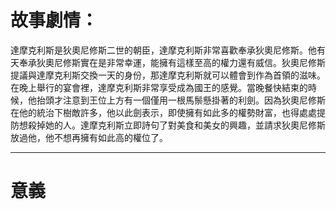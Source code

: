 # 故事劇情：
達摩克利斯是狄奧尼修斯二世的朝臣，達摩克利斯非常喜歡奉承狄奧尼修斯。他有天奉承狄奧尼修斯實在是非常幸運，能擁有這樣至高的權力還有威信。狄奧尼修斯提議與達摩克利斯交換一天的身份，那達摩克利斯就可以體會到作為首領的滋味。在晚上舉行的宴會裡，達摩克利斯非常享受成為國王的感覺。當晚餐快結束的時候，他抬頭才注意到王位上方有一個僅用一根馬鬃懸掛著的利劍。因為狄奧尼修斯在他的統治下樹敵許多，他以此劍表示，即使擁有如此多的權勢財富，也得處處提防想殺掉她的人。達摩克利斯立即詩句了對美食和美女的興趣，並請求狄奧尼修斯放過他，他不想再擁有如此高的權位了。
- - -
# 意義